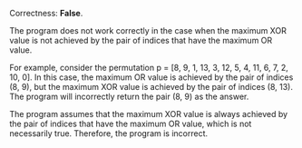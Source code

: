 Correctness: **False**.

The program does not work correctly in the case when the maximum XOR value is not achieved by the pair of indices that have the maximum OR value. 

For example, consider the permutation p = [8, 9, 1, 13, 3, 12, 5, 4, 11, 6, 7, 2, 10, 0]. In this case, the maximum OR value is achieved by the pair of indices (8, 9), but the maximum XOR value is achieved by the pair of indices (8, 13). The program will incorrectly return the pair (8, 9) as the answer.

The program assumes that the maximum XOR value is always achieved by the pair of indices that have the maximum OR value, which is not necessarily true. Therefore, the program is incorrect.